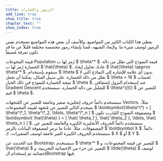 ```yaml
---
title: الرموز والإشارات
add_line: true
show_title: true
chapter_text: ""
show_index: true
---
```


يغطي هذا الكتاب الكثير من المواضيع، وللأسف أن بعض هذه المواضيع تستخدم نفس الرموز لوصف شيء ما. ولإبعاد الشبهه، قمنا بإنشاء رموز مخصصة مختلفة قليلاً عن ما قد تكون تعرفة مُسبقاً.<br />

قيمة المجوعات Population رُمز لها ب $ \theta^* $. قيمة النموذج التي تقلل من دالة الخسارة رُمز لها ب $ \hat{\theta} $. عادةً، نحاول إيجاد $ \hat{\theta} \approx \theta^* $.
سنقوم بإستخدام $ \theta $ بدون أي علامة للإشاره إلى النماذج التي لا تقلل من دالة الخسارة. على سبيل المثال، يمكننا أن نجعل $ \theta = 16 $ لحساب نتيجة الخسارة للنموذج في ذلك الخيار $ \theta $.
عند إستخدام النزول إشتقاقي Gradient Descent للتقليل من دالة الخساره، سنستخدم $ \theta^{(t)} $ للتعبير عن قيم $ \theta $.


سنستخدم دائماً حروف إنجليزية صغير وغامقة للتعبير عن المُتجهات Vectors. مثلاً، نسخدم التالي للتعبير عن مُتجهه لقيمة المجموعات $ \boldsymbol{\theta^\\*} = [ \theta^\\\*_1, \theta^\\\*_2, \ldots, \theta^\\\*_n ] $ ومصفوفة النموذج المُدَرب تكون $ \boldsymbol{ \hat{\theta} } = [ \hat{ \theta_1 }, \hat{ \theta_2 }, \ldots, \hat{ \theta_n } ] $.
سنستخدم دائماً الحروف الأنجليزية الكبيره والغامقة للتعبير عن المصفوفات. مثلاً، عادةً ما نرمز لمصفوفة البيانات بالرمز $ \boldsymbol X $.
دائماً سنستخدم الحروف الكبيرة الغير غامقة لوصف المتغيرات، كـ $ X $ أو $ Y $.

عند الحديث عن Bootstrap، سنستخدم $ \theta^* $ للتعبير عن قيمة المجموعات، و $ \hat{\theta} $ للتعبير عن جزء من الإحصائية التجريبية، و $ \tilde{\theta} $ لوصف إحصائية تم إستخدام الBootstrap فيها.
